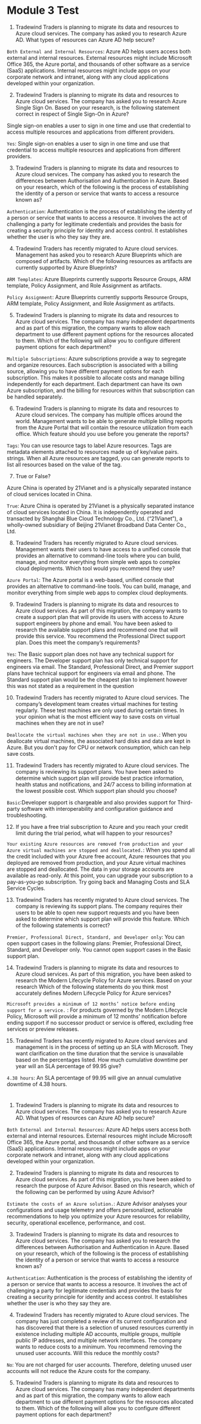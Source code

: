 # Module 3 Test

1. Tradewind Traders is planning to migrate its data and resources to Azure cloud services. The company has asked you to research Azure AD. What types of resources can Azure AD help secure?

`Both External and Internal Resources`: Azure AD helps users access both external and internal resources. External resources might include Microsoft Office 365, the Azure portal, and thousands of other software as a service (SaaS) applications. Internal resources might include apps on your corporate network and intranet, along with any cloud applications developed within your organization.

2. Tradewind Traders is planning to migrate its data and resources to Azure cloud services. The company has asked you to research Azure Single Sign On. Based on your research, is the following statement correct in respect of Single Sign-On in Azure?

Single sign-on enables a user to sign in one time and use that credential to access multiple resources and applications from different providers.

`Yes`: Single sign-on enables a user to sign in one time and use that credential to access multiple resources and applications from different providers.

3. Tradewind Traders is planning to migrate its data and resources to Azure cloud services. The company has asked you to research the differences between Authorisation and Authentication in Azure. Based on your research, which of the following is the process of establishing the identity of a person or service that wants to access a resource known as?

`Authentication`: Authentication is the process of establishing the identity of a person or service that wants to access a resource. It involves the act of challenging a party for legitimate credentials and provides the basis for creating a security principle for identity and access control. It establishes whether the user is who they say they are.

4. Tradewind Traders has recently migrated to Azure cloud services. Management has asked you to research Azure Blueprints which are composed of artifacts. Which of the following resources as artifacts are currently supported by Azure Blueprints?

`ARM Templates`: Azure Blueprints currently supports Resource Groups, ARM template, Policy Assignment, and Role Assignment as artifacts.

`Policy Assignment`: Azure Blueprints currently supports Resource Groups, ARM template, Policy Assignment, and Role Assignment as artifacts.

5. Tradewind Traders is planning to migrate its data and resources to Azure cloud services. The company has many independent departments and as part of this migration, the company wants to allow each department to use different payment options for the resources allocated to them. Which of the following will allow you to configure different payment options for each department?

`Multiple Subscriptions`: Azure subscriptions provide a way to segregate and organize resources. Each subscription is associated with a billing source, allowing you to have different payment options for each subscription. This makes it possible to allocate costs and manage billing independently for each department. Each department can have its own Azure subscription, and the billing for resources within that subscription can be handled separately.

6. Tradewind Traders is planning to migrate its data and resources to Azure cloud services. The company has multiple offices around the world. Management wants to be able to generate multiple billing reports from the Azure Portal that will contain the resource utilization from each office. Which feature should you use before you generate the reports?

`Tags`: You can use resource tags to label Azure resources. Tags are metadata elements attached to resources made up of key/value pairs. strings. When all Azure resources are tagged, you can generate reports to list all resources based on the value of the tag.

7. True or False?

Azure China is operated by 21Vianet and is a physically separated instance of cloud services located in China.

`True`: Azure China is operated by 21Vianet is a physically separated instance of cloud services located in China. It is independently operated and transacted by Shanghai Blue Cloud Technology Co., Ltd. (“21Vianet”), a wholly-owned subsidiary of Beijing 21Vianet Broadband Data Center Co., Ltd.

8. Tradewind Traders has recently migrated to Azure cloud services. Management wants their users to have access to a unified console that provides an alternative to command-line tools where you can build, manage, and monitor everything from simple web apps to complex cloud deployments. Which tool would you recommend they use?

`Azure Portal`: The Azure portal is a web-based, unified console that provides an alternative to command-line tools. You can build, manage, and monitor everything from simple web apps to complex cloud deployments.

9. Tradewind Traders is planning to migrate its data and resources to Azure cloud services. As part of this migration, the company wants to create a support plan that will provide its users with access to Azure support engineers by phone and email. You have been asked to research the available support plans and recommend one that will provide this service. You recommend the Professional Direct support plan. Does this meet the company’s requirements?

`Yes`: The Basic support plan does not have any technical support for engineers. The Developer support plan has only technical support for engineers via email. The Standard, Professional Direct, and Premier support plans have technical support for engineers via email and phone. The Standard support plan would be the cheapest plan to implement however this was not stated as a requirement in the question

10. Tradewind Traders has recently migrated to Azure cloud services. The company’s development team creates virtual machines for testing regularly. These test machines are only used during certain times. In your opinion what is the most efficient way to save costs on virtual machines when they are not in use?

`Deallocate the virtual machines when they are not in use.`: When you deallocate virtual machines, the associated hard disks and data are kept in Azure. But you don't pay for CPU or network consumption, which can help save costs.

11. Tradewind Traders has recently migrated to Azure cloud services. The company is reviewing its support plans. You have been asked to determine which support plan will provide best practice information, health status and notifications, and 24/7 access to billing information at the lowest possible cost. Which support plan should you choose?

`Basic`:Developer support is chargeable and also provides support for Third-party software with interoperability and configuration guidance and troubleshooting.

12. If you have a free trial subscription to Azure and you reach your credit limit during the trial period, what will happen to your resources?

`Your existing Azure resources are removed from production and your Azure virtual machines are stopped and deallocated.`: When you spend all the credit included with your Azure free account, Azure resources that you deployed are removed from production, and your Azure virtual machines are stopped and deallocated. The data in your storage accounts are available as read-only. At this point, you can upgrade your subscription to a pay-as-you-go subscription. Try going back and Managing Costs and SLA Service Cycles.

13. Tradewind Traders has recently migrated to Azure cloud services. The company is reviewing its support plans. The company requires their users to be able to open new support requests and you have been asked to determine which support plan will provide this feature. Which of the following statements is correct?

`Premier, Professional Direct, Standard, and Developer only`: You can open support cases in the following plans: Premier, Professional Direct, Standard, and Developer only. You cannot open support cases in the Basic support plan.

14. Tradewind Traders is planning to migrate its data and resources to Azure cloud services. As part of this migration, you have been asked to research the Modern Lifecycle Policy for Azure services. Based on your research Which of the following statements do you think most accurately defines Modern Lifecycle Policy for Azure services?

`Microsoft provides a minimum of 12 months’ notice before ending support for a service.` : For products governed by the Modern Lifecycle Policy, Microsoft will provide a minimum of 12 months' notification before ending support if no successor product or service is offered, excluding free services or preview releases. 

15. Tradewind Traders has recently migrated to Azure cloud services and management is in the process of setting up an SLA with Microsoft. They want clarification on the time duration that the service is unavailable based on the percentages listed. How much cumulative downtime per year will an SLA percentage of 99.95 give?

`4.38 hours`: An SLA percentage of 99.95 will give an annual cumulative downtime of 4.38 hours.

#

1. Tradewind Traders is planning to migrate its data and resources to Azure cloud services. The company has asked you to research Azure AD. What types of resources can Azure AD help secure?

`Both External and Internal Resources`: Azure AD helps users access both external and internal resources. External resources might include Microsoft Office 365, the Azure portal, and thousands of other software as a service (SaaS) applications. Internal resources might include apps on your corporate network and intranet, along with any cloud applications developed within your organization.

2. Tradewind Traders is planning to migrate its data and resources to Azure cloud services. As part of this migration, you have been asked to research the purpose of Azure Advisor. Based on this research, which of the following can be performed by using Azure Advisor?

`Estimate the costs of an Azure solution.`: Azure Advisor analyses your configurations and usage telemetry and offers personalized, actionable recommendations to help you optimize your Azure resources for reliability, security, operational excellence, performance, and cost.

3. Tradewind Traders is planning to migrate its data and resources to Azure cloud services. The company has asked you to research the differences between Authorisation and Authentication in Azure. Based on your research, which of the following is the process of establishing the identity of a person or service that wants to access a resource known as?

`Authentication`: Authentication is the process of establishing the identity of a person or service that wants to access a resource. It involves the act of challenging a party for legitimate credentials and provides the basis for creating a security principle for identity and access control. It establishes whether the user is who they say they are.

4. Tradewind Traders has recently migrated to Azure cloud services. The company has just completed a review of its current configuration and has discovered that there is a selection of unused resources currently in existence including multiple AD accounts, multiple groups, multiple public IP addresses, and multiple network interfaces. The company wants to reduce costs to a minimum. You recommend removing the unused user accounts. Will this reduce the monthly costs?

`No`: You are not charged for user accounts. Therefore, deleting unused user accounts will not reduce the Azure costs for the company.

5. Tradewind Traders is planning to migrate its data and resources to Azure cloud services. The company has many independent departments and as part of this migration, the company wants to allow each department to use different payment options for the resources allocated to them. Which of the following will allow you to configure different payment options for each department?









